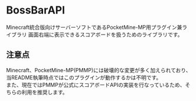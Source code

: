 # BossBarAPI
Minecraft統合版向けサーバーソフトであるPocketMine-MP用プラグイン兼ライブラリ
画面右端に表示できるスコアボードを扱うためのライブラリです。
## 注意点
Minecraft、PocketMine-MP(PMMP)には破壊的な変更が多く加えられており、当README執筆時点ではこのプラグインが動作するかは不明です。  
また、現在ではPMMPが公式にスコアボードAPIの実装を行なっているため、そちらの利用を推奨します。

